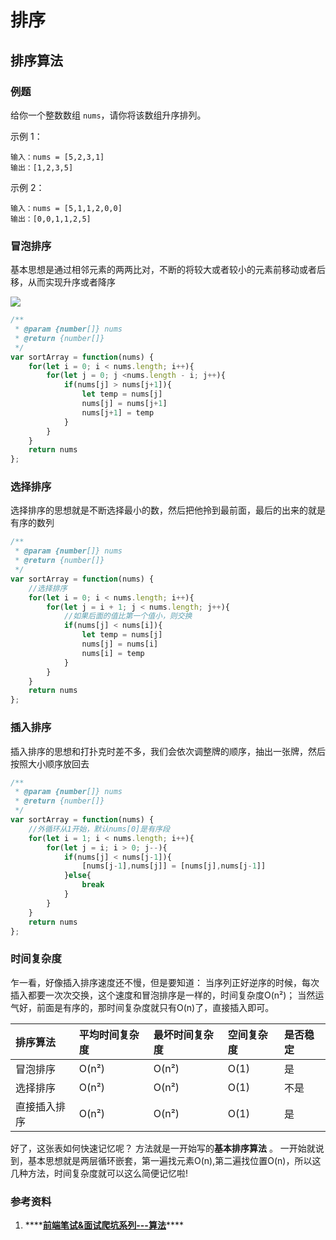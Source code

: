# 排序

## 排序算法

### 例题

给你一个整数数组 `nums`，请你将该数组升序排列。

示例 1：

```text
输入：nums = [5,2,3,1] 
输出：[1,2,3,5]
```

 示例 2：

```text
输入：nums = [5,1,1,2,0,0]
输出：[0,0,1,1,2,5]
```

### 冒泡排序

基本思想是通过相邻元素的两两比对，不断的将较大或者较小的元素前移动或者后移，从而实现升序或者降序

![](https://user-gold-cdn.xitu.io/2018/8/14/16538fc898b4742e?imageslim)

```javascript
/**
 * @param {number[]} nums
 * @return {number[]}
 */
var sortArray = function(nums) {
    for(let i = 0; i < nums.length; i++){
        for(let j = 0; j <nums.length - i; j++){
            if(nums[j] > nums[j+1]){
                let temp = nums[j]
                nums[j] = nums[j+1]
                nums[j+1] = temp
            }
        }
    }
    return nums
};
```

### 选择排序

选择排序的思想就是不断选择最小的数，然后把他拎到最前面，最后的出来的就是有序的数列

```javascript
/**
 * @param {number[]} nums
 * @return {number[]}
 */
var sortArray = function(nums) {
    //选择排序
    for(let i = 0; i < nums.length; i++){
        for(let j = i + 1; j < nums.length; j++){
            //如果后面的值比第一个值小，则交换
            if(nums[j] < nums[i]){
                let temp = nums[j]
                nums[j] = nums[i]
                nums[i] = temp
            }
        }
    }
    return nums
};
```

### 插入排序

插入排序的思想和打扑克时差不多，我们会依次调整牌的顺序，抽出一张牌，然后按照大小顺序放回去

```javascript
/**
 * @param {number[]} nums
 * @return {number[]}
 */
var sortArray = function(nums) {
    //外循环从1开始，默认nums[0]是有序段
    for(let i = 1; i < nums.length; i++){
        for(let j = i; i > 0; j--){
            if(nums[j] < nums[j-1]){
                [nums[j-1],nums[j]] = [nums[j],nums[j-1]]
            }else{
                break
            }
        }
    }
    return nums
};
```

### **时间复杂度**

乍一看，好像插入排序速度还不慢，但是要知道： 当序列正好逆序的时候，每次插入都要一次次交换，这个速度和冒泡排序是一样的，时间复杂度O\(n²\)； 当然运气好，前面是有序的，那时间复杂度就只有O\(n\)了，直接插入即可。

| 排序算法 | 平均时间复杂度 | 最坏时间复杂度 | 空间复杂度 | 是否稳定 |
| :--- | :--- | :--- | :--- | :--- |
| 冒泡排序 | O\(n²\) | O\(n²\) | O\(1\) | 是 |
| 选择排序 | O\(n²\) | O\(n²\) | O\(1\) | 不是 |
| 直接插入排序 | O\(n²\) | O\(n²\) | O\(1\) | 是 |

好了，这张表如何快速记忆呢？ 方法就是一开始写的**基本排序算法** 。 一开始就说到，基本思想就是两层循环嵌套，第一遍找元素O\(n\),第二遍找位置O\(n\)，所以这几种方法，时间复杂度就可以这么简便记忆啦!

### 参考资料

1. \*\*\*\*[**前端笔试&面试爬坑系列---算法**](https://juejin.cn/post/6844903656865677326#heading-3)\*\*\*\*



